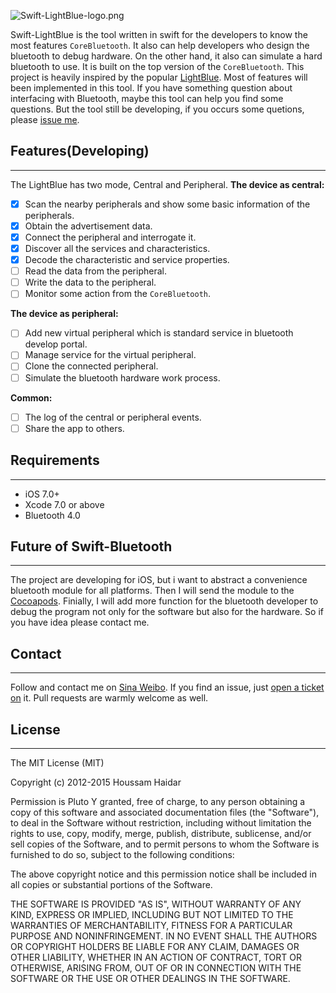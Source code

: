 ![Swift-LightBlue-logo.png](https://raw.githubusercontent.com/Pluto-Y/Swift-LightBlue/master/images/logo.png)

Swift-LightBlue is the tool written in swift for the developers to know the most features `CoreBluetooth`. It also can help developers who design the bluetooth to debug hardware. On the other hand, it also can simulate a hard bluetooth to use. It is built on the top version of the `CoreBluetooth`. This project is heavily inspired by the popular [LightBlue](https://itunes.apple.com/cn/app/lightblue-bluetooth-low-energy/id557428110?mt=8). Most of features will been implemented in this tool. If you have something question about interfacing with Bluetooth, maybe this tool can help you find some questions. But the tool still be developing, if you occurs some quetions, please [issue me](https://github.com/Pluto-Y/Swift-LightBlue/issues).


## Features(Developing)
____
The LightBlue has two mode, Central and Peripheral.
**The device as central:**
- [x] Scan the nearby peripherals and show some basic information of the peripherals.
- [x] Obtain the advertisement data.
- [x] Connect the peripheral and interrogate it.
- [x] Discover all the services and characteristics.
- [x] Decode the characteristic and service properties.
- [ ] Read the data from the peripheral.
- [ ] Write the data to the peripheral.
- [ ] Monitor some action from the `CoreBluetooth`.

**The device as peripheral:**
- [ ] Add new virtual peripheral which is standard service in bluetooth develop portal.
- [ ] Manage service for the virtual peripheral.
- [ ] Clone the connected peripheral.
- [ ] Simulate the bluetooth hardware work process.

**Common:**
- [ ] The log of the central or peripheral events.
- [ ] Share the app to others.

## Requirements
___
* iOS 7.0+ 
* Xcode 7.0 or above 
* Bluetooth 4.0

## Future of Swift-Bluetooth
___
The project are developing for iOS, but i want to abstract a convenience bluetooth module for all platforms. Then I will send the module to the [Cocoapods](http://www.cocoapods.org). Finially, I will add more function for the bluetooth developer to debug the program not only for the software but also for the hardware. So if you have idea please contact me.

## Contact
___
Follow and contact me on [Sina Weibo](). If you find an issue, just [open a ticket on](https://github.com/Pluto-Y/Swift-LightBlue/issues/new) it. Pull requests are warmly welcome as well.

## License
___

The MIT License (MIT)

Copyright (c) 2012-2015 Houssam Haidar

Permission is Pluto Y granted, free of charge, to any person obtaining a copy
of this software and associated documentation files (the "Software"), to deal
in the Software without restriction, including without limitation the rights
to use, copy, modify, merge, publish, distribute, sublicense, and/or sell
copies of the Software, and to permit persons to whom the Software is
furnished to do so, subject to the following conditions:

The above copyright notice and this permission notice shall be included in
all copies or substantial portions of the Software.

THE SOFTWARE IS PROVIDED "AS IS", WITHOUT WARRANTY OF ANY KIND, EXPRESS OR
IMPLIED, INCLUDING BUT NOT LIMITED TO THE WARRANTIES OF MERCHANTABILITY,
FITNESS FOR A PARTICULAR PURPOSE AND NONINFRINGEMENT. IN NO EVENT SHALL THE
AUTHORS OR COPYRIGHT HOLDERS BE LIABLE FOR ANY CLAIM, DAMAGES OR OTHER
LIABILITY, WHETHER IN AN ACTION OF CONTRACT, TORT OR OTHERWISE, ARISING FROM,
OUT OF OR IN CONNECTION WITH THE SOFTWARE OR THE USE OR OTHER DEALINGS IN
THE SOFTWARE.



